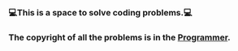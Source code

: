 ### 💻This is a space to solve coding problems.💻

### The copyright of all the problems is in the [Programmer](https://school.programmers.co.kr/learn/challenges?order=acceptance_desc&page=1).

